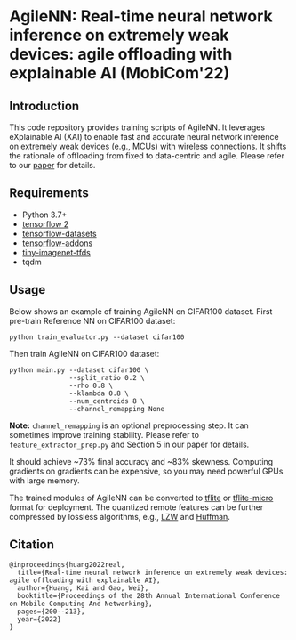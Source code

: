 # AgileNN: Real-time neural network inference on extremely weak devices: agile offloading with explainable AI (MobiCom'22)

## Introduction
This code repository provides training scripts of AgileNN. It leverages eXplainable AI (XAI) to enable fast and accurate neural network inference on extremely weak devices (e.g., MCUs) with wireless connections. It shifts the rationale of offloading from fixed to data-centric and agile. Please refer to our [paper](https://dl.acm.org/doi/10.1145/3495243.3560551) for details. 

## Requirements
* Python 3.7+
* [tensorflow 2](https://www.tensorflow.org/install)
* [tensorflow-datasets](https://github.com/tensorflow/datasets)
* [tensorflow-addons](https://github.com/tensorflow/addons)
* [tiny-imagenet-tfds](https://github.com/ksachdeva/tiny-imagenet-tfds)
* tqdm

## Usage
Below shows an example of training AgileNN on CIFAR100 dataset. First pre-train Reference NN on CIFAR100 dataset:

```
python train_evaluator.py --dataset cifar100
```
Then train AgileNN on CIFAR100 dataset:
```
python main.py --dataset cifar100 \
               --split_ratio 0.2 \
               --rho 0.8 \
               --klambda 0.8 \
               --num_centroids 8 \
               --channel_remapping None
```
**Note:** `channel_remapping` is an optional preprocessing step. It can sometimes improve training stability. Please refer to `feature_extractor_prep.py` and Section 5 in our paper for details.

It should achieve ~73% final accuracy and ~83% skewness. Computing gradients on gradients can be expensive, so you may need powerful GPUs with large memory.

The trained modules of AgileNN can be converted to [tflite](https://www.tensorflow.org/lite) or [tflite-micro](https://www.tensorflow.org/lite/microcontrollers) format for deployment. The quantized remote features can be further compressed by lossless algorithms, e.g., [LZW](https://rosettacode.org/wiki/LZW_compression#Python) and [Huffman](https://rosettacode.org/wiki/Huffman_coding#C++).

## Citation
```
@inproceedings{huang2022real,
  title={Real-time neural network inference on extremely weak devices: agile offloading with explainable AI},
  author={Huang, Kai and Gao, Wei},
  booktitle={Proceedings of the 28th Annual International Conference on Mobile Computing And Networking},
  pages={200--213},
  year={2022}
}
```

